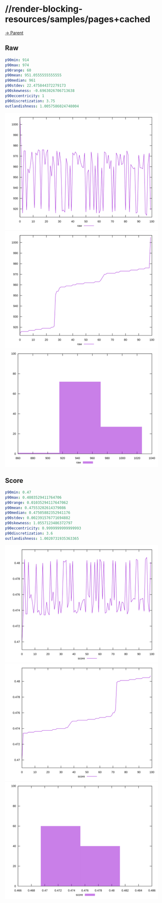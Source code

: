 
# //render-blocking-resources/samples/pages+cached

[→ Parent](../..)


## Raw


```yaml
p90min: 914
p90max: 974
p90range: 60
p90mean: 951.0555555555555
p90median: 961
p90stdev: 22.475844372279173
p90skewness: -0.6963026706713638
p90eccentricity: 1
p90discretization: 3.75
outlandishness: 1.0057586024748004

```

![PLOT: raw-values](./raw/values.svg)![PLOT: raw-sorted](./raw/sorted.svg)![PLOT: raw-histogram](./raw/histogram.svg)
## Score


```yaml
p90min: 0.47
p90max: 0.4803529411764706
p90range: 0.01035294117647062
p90mean: 0.47553202614379086
p90median: 0.47505882352941176
p90stdev: 0.002391576771694882
p90skewness: 1.0557123486372797
p90eccentricity: 0.9999999999999993
p90discretization: 3.6
outlandishness: 1.0020731935363365

```

![PLOT: score-values](./score/values.svg)![PLOT: score-sorted](./score/sorted.svg)![PLOT: score-histogram](./score/histogram.svg)